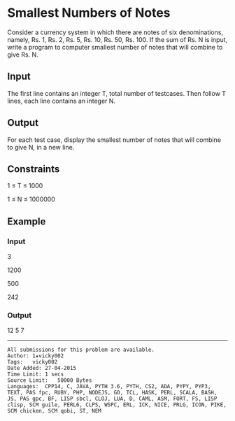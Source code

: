 # Smallest Numbers of Notes
Consider a currency system in which there are notes of six denominations, namely, Rs. 1, Rs. 2, Rs. 5, Rs. 10, Rs. 50, Rs. 100.
If the sum of Rs. N is input, write a program to computer smallest number of notes that will combine to give Rs. N.

## Input
The first line contains an integer T, total number of testcases. Then follow T lines, each line contains an integer N.

## Output
For each test case, display the smallest number of notes that will combine to give N, in a new line.

## Constraints

1 ≤ T ≤ 1000

1 ≤ N ≤ 1000000

## Example
### Input

3

1200

500

242

### Output
12
5
7

---
```
All submissions for this problem are available.
Author:	1★vicky002
Tags:	vicky002
Date Added:	27-04-2015
Time Limit:	1 secs
Source Limit:	50000 Bytes
Languages:	CPP14, C, JAVA, PYTH 3.6, PYTH, CS2, ADA, PYPY, PYP3, TEXT, PAS fpc, RUBY, PHP, NODEJS, GO, TCL, HASK, PERL, SCALA, BASH, JS, PAS gpc, BF, LISP sbcl, CLOJ, LUA, D, CAML, ASM, FORT, FS, LISP clisp, SCM guile, PERL6, CLPS, WSPC, ERL, ICK, NICE, PRLG, ICON, PIKE, SCM chicken, SCM qobi, ST, NEM
```
